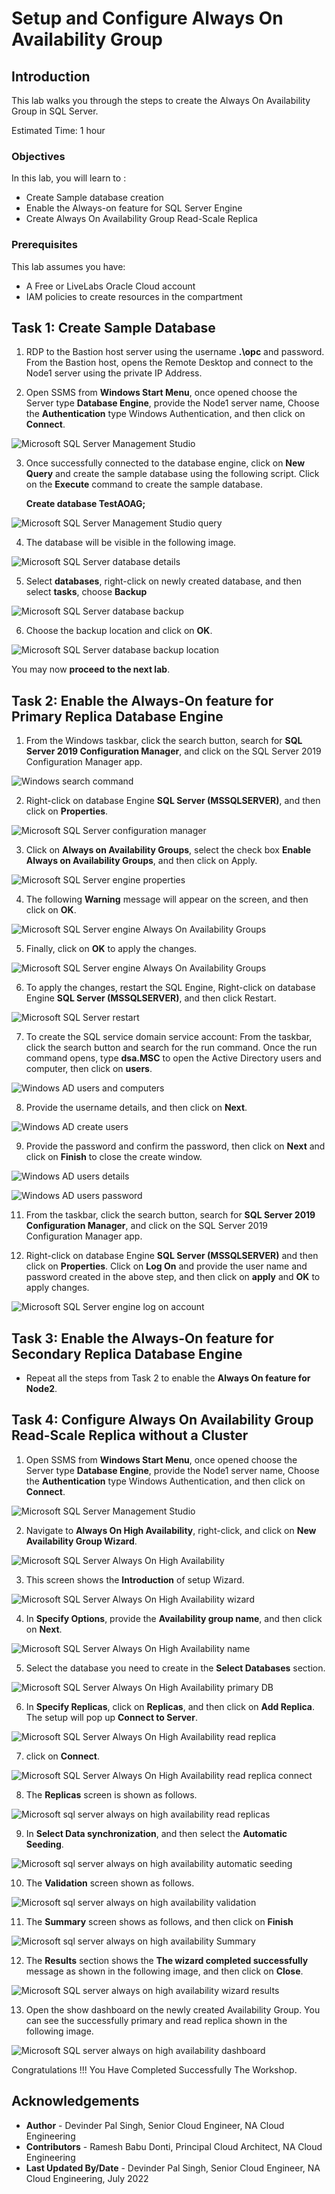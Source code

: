 # Setup and Configure Always On Availability Group

## Introduction

This lab walks you through the steps to create the Always On Availability Group in SQL Server.

Estimated Time:  1 hour

### Objectives
In this lab, you will learn to :
* Create Sample database creation
* Enable the Always-on feature for SQL Server Engine
* Create Always On Availability Group Read-Scale Replica

### Prerequisites  

This lab assumes you have:
- A Free or LiveLabs Oracle Cloud account
- IAM policies to create resources in the compartment

##  Task 1: Create Sample Database

1. RDP to the Bastion host server using the username **.\opc** and password. From the Bastion host, opens the Remote Desktop and connect to the Node1 server using the private IP Address.

2. Open SSMS from **Windows Start Menu**, once opened choose the Server type **Database Engine**, provide the Node1 server name, Choose the **Authentication** type Windows Authentication, and then click on **Connect**.

  ![Microsoft SQL Server Management Studio](./images/msql-managementstudio.png "Microsoft SQL Server Management Studio")

3. Once successfully connected to the database engine, click on **New Query** and create the sample database using the following script. Click on the **Execute** command to create the sample database.  

    **Create database TestAOAG;**

  ![Microsoft SQL Server Management Studio query](./images/msql-mgmtstudiocreatedb.png "Microsoft SQL Server Management Studio query")

4. The database will be visible in the following image.

  ![Microsoft SQL Server database details](./images/msql-mgmtstudiocreateview.png "Microsoft SQL Server database details")

5. Select **databases**, right-click on newly created database, and then select **tasks**, choose **Backup**

  ![Microsoft SQL Server database backup](./images/msql-mgmtstudio-dbbackup.png "Microsoft SQL Server database backup")

6. Choose the backup location and click on **OK**.

  ![Microsoft SQL Server database backup location](./images/msql-mgmtstudio-dbbackupconfirm.png "Microsoft SQL Server database backup location")

  You may now **proceed to the next lab**.

##  Task 2: Enable the Always-On feature for Primary Replica Database Engine

1. From the Windows taskbar, click the search button, search for **SQL Server 2019 Configuration Manager**, and click on the SQL Server 2019 Configuration Manager app.

  ![Windows search command](./images/mssql-configmanager-search.png "Windows search command")

2. Right-click on database Engine **SQL Server (MSSQLSERVER)**, and then click on **Properties**.

  ![Microsoft SQL Server configuration manager](./images/mssql-configmanager-dbservices.png "Microsoft SQL Server configuration manager")

3. Click on **Always on Availability Groups**, select the check box **Enable Always on Availability Groups**, and then click on Apply.

  ![Microsoft SQL Server engine properties](./images/mssql-configmanager-dbservices-properties.png "Microsoft SQL Server engine properties")

4. The following **Warning** message will appear on the screen, and then click on **OK**.

  ![Microsoft SQL Server engine Always On Availability Groups](./images/mssql-configmanager-warring.png "Microsoft SQL Server engine Always On Availability Groups")

5. Finally, click on **OK** to apply the changes.

  ![Microsoft SQL Server engine Always On Availability Groups](./images/mssql-configmanager-apply.png "Microsoft SQL Server engine Always On Availability Groups")

6. To apply the changes, restart the SQL Engine, Right-click on database Engine **SQL Server (MSSQLSERVER)**, and then click Restart.

  ![Microsoft SQL Server restart](./images/ms-sql-restart.png "Microsoft SQL Server restart")

7. To create the SQL service domain service account: From the taskbar, click the search button and search for the run command. Once the run command opens, type **dsa.MSC** to open the Active Directory users and computer, then click on **users**.

  ![Windows AD users and computers](./images/windows-command-dsa.png "Windows AD users and computers")  

8. Provide the username details, and then click on **Next**.

  ![Windows AD create users](./images/mssql-serviceaccount-name.png "Windows AD create users")

9. Provide the password and confirm the password, then click on **Next** and click on **Finish** to close the create window.

  ![Windows AD users details](./images/mssql-serviceaccount-password.png "Windows AD users details")

  ![Windows AD users password](./images/mssql-config-manager-search.png "Windows AD users password")

11. From the taskbar, click the search button, search for **SQL Server 2019 Configuration Manager**, and click on the SQL Server 2019 Configuration Manager app.

12. Right-click on database Engine **SQL Server (MSSQLSERVER)** and then click on **Properties**. Click on **Log On** and provide the user name and password created in the above step, and then click on **apply** and **OK** to apply changes.

 ![Microsoft SQL Server engine log on account](./images/mssql-configmanager-logon.png "Microsoft SQL Server engine log on account")


##  Task 3: Enable the Always-On feature for Secondary Replica Database Engine

  * Repeat all the steps from Task 2 to enable the **Always On feature for Node2**.
  
##  Task 4: Configure Always On Availability Group Read-Scale Replica without a Cluster

1. Open SSMS from **Windows Start Menu**, once opened choose the Server type **Database Engine**, provide the Node1 server name, Choose the **Authentication** type Windows Authentication, and then click on **Connect**.

  ![Microsoft SQL Server Management Studio](./images/msql-managementstudio.png "Microsoft SQL Server Management Studio")

2. Navigate to **Always On High Availability**, right-click, and click on **New Availability Group Wizard**.

  ![Microsoft SQL Server Always On High Availability](./images/mssql-aoag-newwizard.png "Microsoft SQL Server Always On High Availability")

3. This screen shows the **Introduction** of setup Wizard.

  ![Microsoft SQL Server Always On High Availability wizard](./images/mssql-aoag-intro.png "Microsoft SQL Server Always On High Availability wizard")

4. In **Specify Options**, provide the **Availability group name**, and then click on **Next**.

  ![Microsoft SQL Server Always On High Availability name](./images/mssql-aoag-name.png "Microsoft SQL Server Always On High Availability name")

5. Select the database you need to create in the **Select Databases** section.

  ![Microsoft SQL Server Always On High Availability primary DB](./images/mssql-aoag-selectdb.png "Microsoft SQL Server Always On High Availability primary DB")

6. In **Specify Replicas**, click on **Replicas**, and then click on **Add Replica**. The setup will pop up **Connect to Server**.

  ![Microsoft SQL Server Always On High Availability read replica](./images/mssql-aoag-replica.png "Microsoft SQL Server Always On High Availability read replica")

7. click on **Connect**.

  ![Microsoft SQL Server Always On High Availability read replica connect](./images/mssql-aoag-secondnodeconnect.png "Microsoft SQL Server Always On High Availability read replica connect")

8. The **Replicas** screen is shown as follows.

  ![Microsoft sql server always on high availability read replicas](./images/mssql-aoag-replica-show.png "Microsoft sql server always on high availability read replicas")

9. In **Select Data synchronization**, and then select the **Automatic Seeding**.

  ![Microsoft sql server always on high availability automatic seeding](./images/mssql-aoag-autoseeding.png "Microsoft sql server always on high availability automatic seeding")

10. The **Validation** screen shown as follows.

  ![Microsoft sql server always on high availability validation](./images/mssql-aoag-validation.png "Microsoft sql server always on high availability validation")

11. The **Summary** screen shows as follows, and then click on **Finish**

  ![Microsoft sql server always on high availability Summary](./images/mssql-aoag-summary.png "Microsoft sql server always on high availability Summary")

12. The **Results** section shows the **The wizard completed successfully** message as shown in the following image, and then click on **Close**.

  ![Microsoft SQL server always on high availability wizard results](./images/mssql-aoag-result.png "Microsoft SQL server always on high availability wizard results")

13. Open the show dashboard on the newly created Availability Group. You can see the successfully primary and read replica shown in the following image.

  ![Microsoft SQL server always on high availability dashboard](./images/mssql-aoag-dashboard.png "Microsoft SQL server always on high availability dashboard")

  Congratulations !!! You Have Completed Successfully The Workshop. 

## Acknowledgements
* **Author** - Devinder Pal Singh, Senior Cloud Engineer, NA Cloud Engineering
* **Contributors** -  Ramesh Babu Donti, Principal Cloud Architect, NA Cloud Engineering
* **Last Updated By/Date** - Devinder Pal Singh, Senior Cloud Engineer, NA Cloud Engineering, July 2022